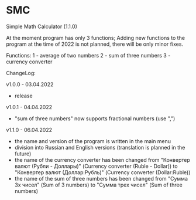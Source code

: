 # SMC
Simple Math Calculator (1.1.0)

At the moment program has only 3 functions;
Adding new functions to the program at the time of 2022 is not planned, there will be only minor fixes.

Functions:
1 - average of two numbers
2 - sum of three numbers
3 - сurrency сonverter

ChangeLog:

v1.0.0 - 03.04.2022
- release

v1.0.1 - 04.04.2022
- "sum of three numbers" now supports fractional numbers (use ",")

v1.1.0 - 06.04.2022
- the name and version of the program is written in the main menu
- division into Russian and English versions (translation is planned in the future)
- the name of the currency converter has been changed from "Конвертер валют (Рубли - Доллары)" (Currency converter (Ruble - Dollar)) to "Конвертер валют (Доллар:Рубль)" (Currency converter (Dollar:Ruble))
- the name of the sum of three numbers has been changed from "Сумма 3х чисел" (Sum of 3 numbers) to "Сумма трех чисел" (Sum of three numbers) 

